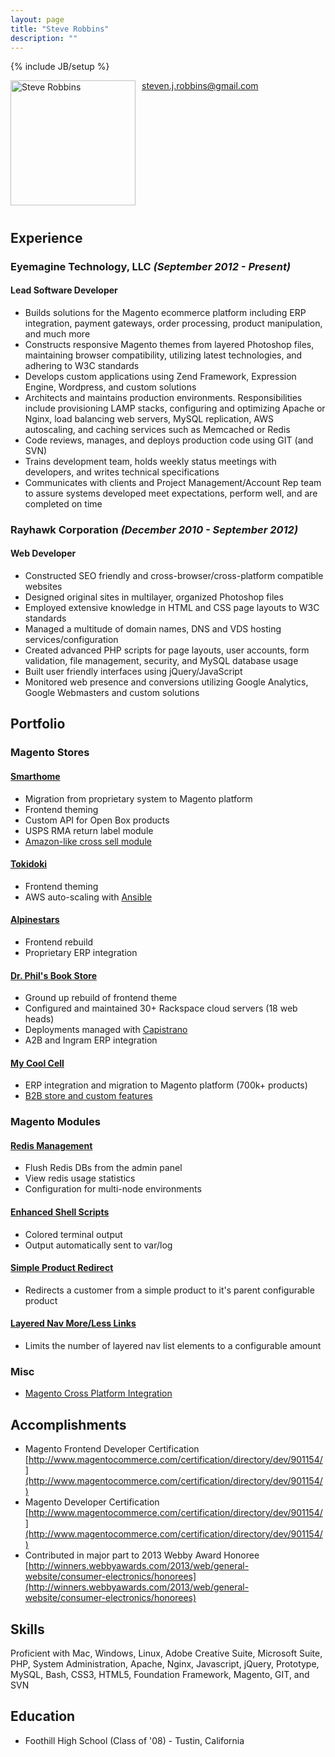 ```yaml
---
layout: page
title: "Steve Robbins"
description: ""
---
```

{% include JB/setup %}

<img style="float: left; margin: 0 10px 10px 0;" alt="Steve Robbins" width="200" height="200" src="http://i.imgur.com/aRE7jg8.jpg" />

steven.j.robbins@gmail.com

<div style="clear:both"></div>

## Experience

### Eyemagine Technology, LLC *(September 2012 - Present)*

#### Lead Software Developer

* Builds solutions for the Magento ecommerce platform including ERP integration, payment gateways, order processing, product manipulation, and much more
* Constructs responsive Magento themes from layered Photoshop files, maintaining browser compatibility, utilizing latest technologies, and adhering to W3C standards
* Develops custom applications using Zend Framework, Expression Engine, Wordpress, and custom solutions
* Architects and maintains production environments.  Responsibilities include provisioning LAMP stacks, configuring and optimizing Apache or Nginx, load balancing web servers, MySQL replication, AWS autoscaling, and caching services such as Memcached or Redis
* Code reviews, manages, and deploys production code using GIT (and SVN)
* Trains development team, holds weekly status meetings with developers, and writes technical specifications
* Communicates with clients and Project Management/Account Rep team to assure systems developed meet expectations, perform well, and are completed on time

### Rayhawk Corporation *(December 2010 - September 2012)*

#### Web Developer

* Constructed SEO friendly and cross-browser/cross-platform compatible websites
* Designed original sites in multilayer, organized Photoshop files
* Employed extensive knowledge in HTML and CSS page layouts to W3C standards
* Managed a multitude of domain names, DNS and VDS hosting services/configuration
* Created advanced PHP scripts for page layouts, user accounts, form validation, file management, security, and MySQL database usage
* Built user friendly interfaces using jQuery/JavaScript
* Monitored web presence and conversions utilizing Google Analytics, Google Webmasters and custom solutions

## Portfolio

### Magento Stores

#### [Smarthome](http://www.smarthome.com/)

  * Migration from proprietary system to Magento platform
  * Frontend theming
  * Custom API for Open Box products
  * USPS RMA return label module
  * [Amazon-like cross sell module](http://i.imgur.com/EQJVwQq.png)

#### [Tokidoki](http://shop.tokidoki.it/)

  * Frontend theming
  * AWS auto-scaling with [Ansible](http://www.ansible.com/home)

#### [Alpinestars](http://www.alpinestars.com/)

  * Frontend rebuild
  * Proprietary ERP integration

#### [Dr. Phil's Book Store](http://www.thebooknook.com/)

  * Ground up rebuild of frontend theme
  * Configured and maintained 30+ Rackspace cloud servers (18 web heads)
  * Deployments managed with [Capistrano](https://github.com/capistrano/capistrano)
  * A2B and Ingram ERP integration

#### [My Cool Cell](http://www.mycoolcell.com/)

  * ERP integration and migration to Magento platform (700k+ products)
  * [B2B store and custom features](http://www.mycoolcell.net/)

### Magento Modules

#### [Redis Management](https://github.com/steverobbins/Magento-Redismanager)

* Flush Redis DBs from the admin panel
* View redis usage statistics
* Configuration for multi-node environments

#### [Enhanced Shell Scripts](https://github.com/eyemaginesrobbins/Magento-Shell)

* Colored terminal output
* Output automatically sent to var/log

#### [Simple Product Redirect](https://github.com/eyemaginesrobbins/Magento-SimpleRedirect)

* Redirects a customer from a simple product to it's parent configurable product

#### [Layered Nav More/Less Links](https://github.com/eyemagine/Magento-LayeredNavLimit)

* Limits the number of layered nav list elements to a configurable amount

### Misc

* [Magento Cross Platform Integration](https://github.com/eyemagine/magento-integration)


## Accomplishments

* Magento Frontend Developer Certification <br /> [http://www.magentocommerce.com/certification/directory/dev/901154/](http://www.magentocommerce.com/certification/directory/dev/901154/)
* Magento Developer Certification <br /> [http://www.magentocommerce.com/certification/directory/dev/901154/](http://www.magentocommerce.com/certification/directory/dev/901154/)
* Contributed in major part to 2013 Webby Award Honoree <br /> [http://winners.webbyawards.com/2013/web/general-website/consumer-electronics/honorees](http://winners.webbyawards.com/2013/web/general-website/consumer-electronics/honorees)

## Skills

Proficient with Mac, Windows, Linux, Adobe Creative Suite, Microsoft Suite, PHP, System Administration, Apache, Nginx, Javascript, jQuery, Prototype, MySQL, Bash, CSS3, HTML5, Foundation Framework, Magento, GIT, and SVN

## Education

* Foothill High School (Class of '08) - Tustin, California